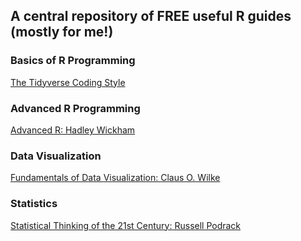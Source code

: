 ## A central repository of FREE useful R guides (mostly for me!)

### Basics of R Programming

[The Tidyverse Coding Style](https://style.tidyverse.org/)

### Advanced R Programming 

[Advanced R: Hadley Wickham](https://adv-r.hadley.nz/)

### Data Visualization 

[Fundamentals of Data Visualization: Claus O. Wilke](https://serialmentor.com/dataviz/)

### Statistics 

[Statistical Thinking of the 21st Century: Russell Podrack](http://statsthinking21.org/index.html)

